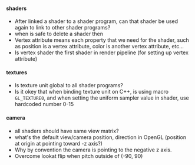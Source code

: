 #### shaders
- After linked a shader to a shader program, can that shader be used again to link to other shader programs?
- when is safe to delete a shader then
- Vertex attribute means each property that we need for the shader, such as position is a vertex attribute, color is another vertex attribute, etc...
- Is vertex shader the first shader in render pipeline (for setting up vertex attribute)

#### textures
- Is texture unit global to all shader programs?
- Is it okey that when binding texture unit on C++, is using macro `GL_TEXTURE0`, and when setting the uniform sampler value in shader, use hardcoded number 0-15

#### camera
- all shaders should have same view matrix?
- what's the default view/camera position, direction in OpenGL (position at origin at pointing toward -z axis?)
- Why by convention the camera is pointing to the negative z axis.
- Overcome lookat flip when pitch outside of (-90, 90)